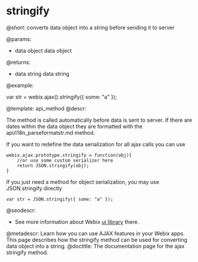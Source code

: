 stringify
=============

@short: converts data object into a string before sending it to server
	

@params:
- data 		object	data object

@returns:
- data		string	data string


@example:

var str = webix.ajax().stringify({ some: "a" });

@template:	api_method
@descr:

The method is called automatically before data is sent to server. If there are dates within the data object they are formatted with the api/i18n_parseformatstr.md method. 

If you want to redefine the data serialization for all ajax calls you can use

~~~
webix.ajax.prototype.stringify = function(obj){	
	//or use some custom serializer here
	return JSON.stringify(obj);
}
~~~


If you just need a method for object serialization, you may use JSON.stringify directly
~~~
var str = JSON.stringify({ some: "a" });
~~~

@seodescr:

- See more information about Webix [ui library](https://webix.com) there.

@metadescr: Learn how you can use AJAX features in your Webix apps. This page describes how the stringify method can be used for converting data object into a string.
@doctitle: The documentation page for the ajax stringify method.
